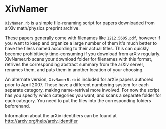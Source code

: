 XivNamer
========

`XivNamer.rb` is a simple file-renaming script for papers downloaded from arXiv math/physics preprint archive.

These papers generally come with filenames like `1212.5605.pdf`, however if you want to keep and organize a large number of them it's much better to have the filess named according to their actual titles. This can quickly become prohibitively time-consuming if you download from arXiv regularly. XivNamer.rb scans your download folder for filenames with this format, retrives the corresponding abstract summary from the arXiv server, renames them, and puts them in another location of your choosing.

An alternate version, `XivNamerB.rb` is included for arXiv papers authored prior to April 2007. These have a different numbering system for each separate category, making name-retrival more involved. For now the script has you specify which categories you want, and scans a separate folder for each category. You need to put the files into the corresponding folders beforehand.

Information about the arXiv identifiers can be found at http://arxiv.org/help/arxiv_identifier
